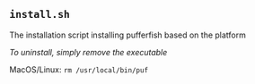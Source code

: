 ## `install.sh`
The installation script installing pufferfish based on the platform

*To uninstall, simply remove the executable*

MacOS/Linux: `rm /usr/local/bin/puf`
